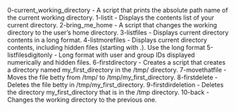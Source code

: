 0-current_working_directory - A script that prints the absolute path name of the current working directory.
1-listit - Displays the contents list of your current directory.
2-bring_me_home - A script that changes the working directory to the user’s home directory.
3-listfiles - Displays current directory contents in a long format.
4-listmorefiles - Displays current directory contents, including hidden files (starting with .). Use the long format
5-listfilesdigitonly - Long format with user and group IDs displayed numerically and hidden files.
6-firstdirectory - Creates a script that creates a directory named my_first_directory in the /tmp/ directory.
7-movethatfile - Moves the file betty from /tmp/ to /tmp/my_first_directory.
8-firstdelete - Deletes the file betty in /tmp/my_first_directory.
9-firstdirdeletion - Deletes the directory my_first_directory that is in the /tmp directory.
10-back - Changes the working directory to the previous one.
